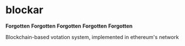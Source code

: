 # blockar

**Forgotten**
**Forgotten**
**Forgotten**
**Forgotten**
**Forgotten**

Blockchain-based votation system, implemented in ethereum's network
